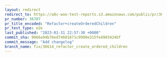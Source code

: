 ```yaml
---
layout: redirect
redirect_to: https://a8c-woo-test-reports.s3.amazonaws.com/public/pr/36707/e2e/index.html
pr_number: 36707
pr_title_encoded: "Refactor+createOrderedChildren"
pr_test_type: e2e
last_published: "2023-01-31 22:57:30 +0000"
commit_sha: 9966a94b76ed74601871c9990e315fe4903424bf
commit_message: "Add changelog"
branch_name: fix/36614_refactor_create_ordered_children
---
```

